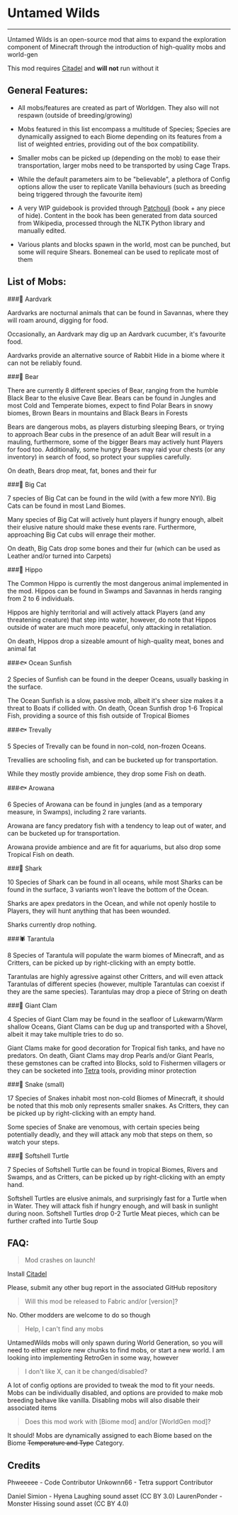 # Untamed Wilds
___

Untamed Wilds is an open-source mod that aims to expand the exploration component of Minecraft through the introduction of high-quality mobs and world-gen

This mod requires [Citadel](https://www.curseforge.com/minecraft/mc-mods/citadel) and **will not** run without it

## General Features:

- All mobs/features are created as part of Worldgen. They also will not respawn (outside of breeding/growing)
* Mobs featured in this list encompass a multitude of Species; Species are dynamically assigned to each Biome depending on its features from a list of weighted entries, providing out of the box compatibility.
- Smaller mobs can be picked up (depending on the mob) to ease their transportation, larger mobs need to be transported by using Cage Traps. 
* While the default parameters aim to be "believable", a plethora of Config options allow the user to replicate Vanilla behaviours (such as breeding being triggered through the favourite item)
- A very WIP guidebook is provided through [Patchouli](https://www.curseforge.com/minecraft/mc-mods/patchouli) (book + any piece of hide). Content in the book has been generated from data sourced from Wikipedia, processed through the NLTK Python library and manually edited.
* Various plants and blocks spawn in the world, most can be punched, but some will require Shears. Bonemeal can be used to replicate most of them

## List of Mobs:

###🐖 Aardvark

Aardvarks are nocturnal animals that can be found in Savannas, where they will roam around, digging for food.

Occasionally, an Aardvark may dig up an Aardvark cucumber, it's favourite food.

Aardvarks provide an alternative source of Rabbit Hide in a biome where it can not be reliably found.

###🐻 Bear

There are currently 8 different species of Bear, ranging from the humble Black Bear to the elusive Cave Bear. Bears can be found in Jungles and most Cold and Temperate biomes, expect to find Polar Bears in snowy biomes, Brown Bears in mountains and Black Bears in Forests

Bears are dangerous mobs, as players disturbing sleeping Bears, or trying to approach Bear cubs in the presence of an adult Bear will result in a mauling, furthermore, some of the bigger Bears may actively hunt Players for food too. Additionally, some hungry Bears may raid your chests (or any inventory) in search of food, so protect your supplies carefully.

On death, Bears drop meat, fat, bones and their fur

###🐅 Big Cat

7 species of Big Cat can be found in the wild (with a few more NYI). Big Cats can be found in most Land Biomes.

Many species of Big Cat will actively hunt players if hungry enough, albeit their elusive nature should make these events rare. Furthermore, approaching Big Cat cubs will enrage their mother.

On death, Big Cats drop some bones and their fur (which can be used as Leather and/or turned into Carpets)

###🦛 Hippo

The Common Hippo is currently the most dangerous animal implemented in the mod. Hippos can be found in Swamps and Savannas in herds ranging from 2 to 6 individuals.

Hippos are highly territorial and will actively attack Players (and any threatening creature) that step into water, however, do note that Hippos outside of water are much more peaceful, only attacking in retaliation.

On death, Hippos drop a sizeable amount of high-quality meat, bones and animal fat

###🐟 Ocean Sunfish

2 Species of Sunfish can be found in the deeper Oceans, usually basking in the surface.

The Ocean Sunfish is a slow, passive mob, albeit it's sheer size makes it a threat to Boats if collided with. On death, Ocean Sunfish drop 1-6 Tropical Fish, providing a source of this fish outside of Tropical Biomes

###🐟 Trevally

5 Species of Trevally can be found in non-cold, non-frozen Oceans.

Trevallies are schooling fish, and can be bucketed up for transportation.

While they mostly provide ambience, they drop some Fish on death.

###🐟 Arowana

6 Species of Arowana can be found in jungles (and as a temporary measure, in Swamps), including 2 rare variants.

Arowana are fancy predatory fish with a tendency to leap out of water, and can be bucketed up for transportation.

Arowana provide ambience and are fit for aquariums, but also drop some Tropical Fish on death.

###🦈 Shark

10 Species of Shark can be found in all oceans, while most Sharks can be found in the surface, 3 variants won't leave the bottom of the Ocean.

Sharks are apex predators in the Ocean, and while not openly hostile to Players, they will hunt anything that has been wounded.

Sharks currently drop nothing.

###🕷️ Tarantula

8 Species of Tarantula will populate the warm biomes of Minecraft, and as Critters, can be picked up by right-clicking with an empty bottle.

Tarantulas are highly agressive against other Critters, and will even attack Tarantulas of different species (however, multiple Tarantulas can coexist if they are the same species). Tarantulas may drop a piece of String on death

###🐚 Giant Clam

4 Species of Giant Clam may be found in the seafloor of Lukewarm/Warm shallow Oceans, Giant Clams can be dug up and transported with a Shovel, albeit it may take multiple tries to do so.

Giant Clams make for good decoration for Tropical fish tanks, and have no predators. On death, Giant Clams may drop Pearls and/or Giant Pearls, these gemstones can be crafted into Blocks, sold to Fishermen villagers or they can be socketed into [Tetra](https://www.curseforge.com/minecraft/mc-mods/tetra) tools, providing minor protection

###🐍 Snake (small)

17 Species of Snakes inhabit most non-cold Biomes of Minecraft, it should be noted that this mob only represents smaller snakes. As Critters, they can be picked up by right-clicking with an empty hand.

Some species of Snake are venomous, with certain species being potentially deadly, and they will attack any mob that steps on them, so watch your steps.

###🐢 Softshell Turtle

7 Species of Softshell Turtle can be found in tropical Biomes, Rivers and Swamps, and as Critters, can be picked up by right-clicking with an empty hand.

Softshell Turtles are elusive animals, and surprisingly fast for a Turtle when in Water. They will attack fish if hungry enough, and will bask in sunlight during noon. Softshell Turtles drop 0-2 Turtle Meat pieces, which can be further crafted into Turtle Soup

## FAQ:

>Mod crashes on launch!

Install [Citadel](https://www.curseforge.com/minecraft/mc-mods/citadel)

Please, submit any other bug report in the associated GitHub repository

>Will this mod be released to Fabric and/or [version]?

No. Other modders are welcome to do so though

>Help, I can't find any mobs

UntamedWilds mobs will only spawn during World Generation, so you will need to either explore new chunks to find mobs, or start a new world. I am looking into implementing RetroGen in some way, however

>I don't like X, can it be changed/disabled?

A lot of config options are provided to tweak the mod to fit your needs. Mobs can be individually disabled, and options are provided to make mob breeding behave like vanilla. Disabling mobs will also disable their associated items

>Does this mod work with [Biome mod] and/or [WorldGen mod]?

It should! Mobs are dynamically assigned to each Biome based on the Biome ~~Temperature and Type~~ Category. 

## Credits

Phweeeee - Code Contributor 
Unkownn66 - Tetra support Contributor

Daniel Simion - Hyena Laughing sound asset (CC BY 3.0)
LaurenPonder - Monster Hissing sound asset (CC BY 4.0)